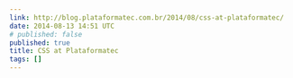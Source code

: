 ```yaml
---
link: http://blog.plataformatec.com.br/2014/08/css-at-plataformatec/
date: 2014-08-13 14:51 UTC
# published: false
published: true
title: CSS at Plataformatec
tags: []
---
```



